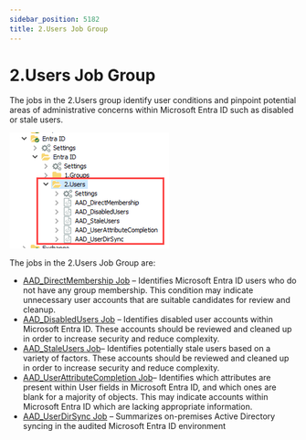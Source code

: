 ```yaml
---
sidebar_position: 5182
title: 2.Users Job Group
---
```


# 2.Users Job Group

The jobs in the 2.Users group identify user conditions and pinpoint potential areas of administrative concerns within Microsoft Entra ID such as disabled or stale users.

![2.Users Job Group in the Jobs Tree](../../../../../../../static/images/AccessAnalyzer_12.0/Content/Resources/Images/EnterpriseAuditor/Solutions/EntraID/Users/JobsTree.png "2.Users Job Group in the Jobs Tree")

The jobs in the 2.Users Job Group are:

* [AAD\_DirectMembership Job](AAD_DirectMembership "AAD_DirectMembership Job") – Identifies Microsoft Entra ID users who do not have any group membership. This condition may indicate unnecessary user accounts that are suitable candidates for review and cleanup.
* [AAD\_DisabledUsers Job](AAD_DisabledUsers "AAD_DisabledUsers Job") – Identifies disabled user accounts within Microsoft Entra ID. These accounts should be reviewed and cleaned up in order to increase security and reduce complexity.
* [AAD\_StaleUsers Job](AAD_StaleUsers "AAD_StaleUsers Job")– Identifies potentially stale users based on a variety of factors. These accounts should be reviewed and cleaned up in order to increase security and reduce complexity.
* [AAD\_UserAttributeCompletion Job](AAD_UserAttributeCompletion "AAD_UserAttributeCompletion Job")– Identifies which attributes are present within User fields in Microsoft Entra ID, and which ones are blank for a majority of objects. This may indicate accounts within Microsoft Entra ID which are lacking appropriate information.
* [AAD\_UserDirSync Job](AAD_UserDirSync "AAD_UserDirSync Job") – Summarizes on-premises Active Directory syncing in the audited Microsoft Entra ID environment